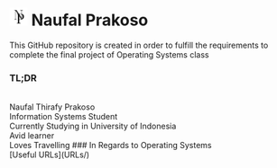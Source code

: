 # <img src="Logo.png" width="32"> Naufal Prakoso

This GitHub repository is created in order to fulfill the requirements to complete the final project of Operating Systems class

### TL;DR
<br/>
Naufal Thirafy Prakoso <br/>
Information Systems Student <br/>
Currently Studying in University of Indonesia <br/>
Avid learner <br/>
Loves Travelling
### In Regards to Operating Systems
<br/>
[Useful URLs](URLs/)
